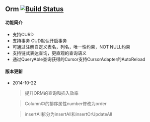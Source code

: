 Orm [![Build Status](https://travis-ci.org/xbreezes/Orm.svg?branch=master)](https://travis-ci.org/xbreezes/Orm)
-----

#### 功能简介

 * 支持CURD
 * 支持事务 CUD默认开启事务
 * 可通过注解自定义表名，列名，唯一性约束，NOT NULL约束
 * 支持链式表达查询，更直观的查询语义
 * 通过QueryAble查询获得的Cursor支持CursorAdapter的AutoReload

#### 版本更新

  * 2014-10-22
  
    >提升ORM的查询和插入效率
  
    >Column中的排序属性number修改为order

    >insertAll拆分为insertAll和insertOrUpdateAll
    
